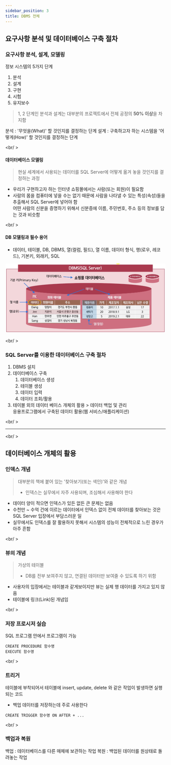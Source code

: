 ```yaml
---
sidebar_position: 3
title: DBMS 전체
---
```


## 요구사항 분석 및 데이터베이스 구축 절차

### 요구사항 분석, 설계, 모델링

정보 시스템의 5가지 단계

1. 분석
2. 설계
3. 구현
4. 시험
5. 유지보수

> 1, 2 단계인 분석과 설계는 대부분의 프로젝트에서 전체 공정의 **50% 이상**을 차지함

분석 : '무엇을(What)' 할 것인지를 결정하는 단계
설계 : 구축하고자 하는 시스템을 '어떻게(How)' 할 것인지를 결정하는 단계

<br/ >

#### 데이터베이스 모델링

> 현실 세계에서 사용되는 데이터를 SQL Server에 어떻게 옮겨 놓을 것인지를 결정하는 과정

- 우리가 구현하고자 하는 인터넷 쇼핑몰에서는 사람(또는 회원)이 필요함
- 사람의 몸을 컴퓨터에 넣을 수는 없기 때문에 사람을 나타낼 수 있는 특성(속성)들을 추출해서 SQL Server에 넣어야 함  
   어떤 사람의 신분을 증명하기 위해서 신분증에 이름, 주민번호, 주소 등의 정보를 담는 것과 비슷함

<br/ >

#### DB 모델링과 필수 용어

- 데이터, 테이블, DB, DBMS, 열(컬럼, 필드), 열 이름, 데이터 형식, 행(로우, 레코드), 기본키, 외래키, SQL

![DBMS](./img/DBMS.png)

<br/ >

### SQL Server를 이용한 데이터베이스 구축 절차

1. DBMS 설치
2. 데이터베이스 구축
   1. 데이터베이스 생성
   2. 테이블 생성
   3. 데이터 입력
   4. 데이터 조회/활용
3. 테이블 외의 데이터 베이스 개체의 활용 > 데이터 백업 및 관리  
   응용프로그램에서 구축된 데이터 활용(웹 서비스/애플리케이션)

<br/ >

---

<br/ >

## 데이터베이스 개체의 활용

### 인덱스 개념

> 대부분의 책에 붙어 있는 '찾아보기(또는 색인)'와 같은 개념
>
> - 인덱스는 실무에서 자주 사용되며, 조심해서 사용해야 한다

- 데이터 양이 적으면 인덱스가 있든 없든 큰 문제는 없음
- 수천만 ~ 수억 건에 이르는 데이터에서 인덱스 없이 전체 데이터를 찾아보는 것은 SQL Server 입장에서 부담스러운 일
- 실무에서도 인덱스를 잘 활용하지 못해서 시스템의 성능이 전체적으로 느린 경우가 아주 흔함

<br/ >

### 뷰의 개념

> 가상의 테이블
>
> - DB를 전부 보여주지 않고, 연결된 데이터만 보여줄 수 있도록 하기 위함

- 사용자의 입장에서는 테이블과 같게보이지만 뷰는 실제 행 데이터를 가지고 있지 않음
- 테이블에 링크(Link)된 개념임

<br/ >

### 저장 프로시저 실습

SQL 프로그램 안에서 프로그램이 가능

```text
CREATE PROCEDURE 함수명
EXECUTE 함수명
```

<br/ >

### 트리거

테이블에 부착되어서 테이블에 insert, update, delete 와 같은 작업이 발생하면 실행되는 코드

- 백업 데이터를 저장하는데 주로 사용한다

`CREATE TRIGGER 함수명 ON AFTER + ...`

<br/ >

### 백업과 복원

백업 : 데이터베이스를 다른 매체에 보관하는 작업
복원 : 백업된 데이터를 원상태로 돌려놓는 작업
